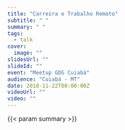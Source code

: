 ```yaml
---
title: "Carreira e Trabalho Remoto"
subtitle: " "
summary: " "
tags:
  - talk
cover:
  image: ""
slidesUrl: ""
slideId: ""
event: "Meetup GDG Cuiabá"
audience: "Cuiabá - MT"
date: 2018-11-22T00:00:00Z
videoUrl: ""
video: ""
---
```


<!-- truncate -->

{{< param summary >}}
